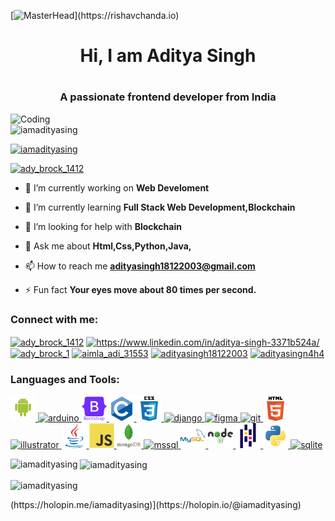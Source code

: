 [![MasterHead](https://1.bp.blogspot.com/-7A4WynwLsM...)](https://rishavchanda.io)
<h1 align="center">Hi, I am Aditya Singh<h1>
<h3 align="center">A passionate frontend developer from India</h3>
<img allign="right" alt="Coding" width="400" src="https://cdn.dribbble.com/users/1162077/screenshots/3848914/programmer.gif"
<p align="left"> <img src="https://komarev.com/ghpvc/?username=iamadityasing&label=Profile%20views&color=0e75b6&style=flat" alt="iamadityasing" /> </p>

<p align="left"> <a href="https://github.com/ryo-ma/github-profile-trophy"><img src="https://github-profile-trophy.vercel.app/?username=iamadityasing" alt="iamadityasing" /></a> </p>

<p align="left"> <a href="https://twitter.com/ady_brock_1412" target="blank"><img src="https://img.shields.io/twitter/follow/ady_brock_1412?logo=twitter&style=for-the-badge" alt="ady_brock_1412" /></a> </p>

- 🔭 I’m currently working on **Web Develoment**

- 🌱 I’m currently learning **Full Stack Web Development,Blockchain**

- 🤝 I’m looking for help with **Blockchain**

- 💬 Ask me about **Html,Css,Python,Java,**

- 📫 How to reach me **adityasingh18122003@gmail.com**

- ⚡ Fun fact **Your eyes move about 80 times per second.**

<h3 align="left">Connect with me:</h3>
<p align="left">
<a href="https://twitter.com/ady_brock_1412" target="blank"><img align="center" src="https://raw.githubusercontent.com/rahuldkjain/github-profile-readme-generator/master/src/images/icons/Social/twitter.svg" alt="ady_brock_1412" height="30" width="40" /></a>
<a href="https://linkedin.com/in/https://www.linkedin.com/in/aditya-singh-3371b524a/" target="blank"><img align="center" src="https://raw.githubusercontent.com/rahuldkjain/github-profile-readme-generator/master/src/images/icons/Social/linked-in-alt.svg" alt="https://www.linkedin.com/in/aditya-singh-3371b524a/" height="30" width="40" /></a>
<a href="https://instagram.com/ady_brock_1" target="blank"><img align="center" src="https://raw.githubusercontent.com/rahuldkjain/github-profile-readme-generator/master/src/images/icons/Social/instagram.svg" alt="ady_brock_1" height="30" width="40" /></a>
<a href="https://www.hackerrank.com/aimla_adi_31553" target="blank"><img align="center" src="https://raw.githubusercontent.com/rahuldkjain/github-profile-readme-generator/master/src/images/icons/Social/hackerrank.svg" alt="aimla_adi_31553" height="30" width="40" /></a>
<a href="https://www.leetcode.com/adityasingh18122003" target="blank"><img align="center" src="https://raw.githubusercontent.com/rahuldkjain/github-profile-readme-generator/master/src/images/icons/Social/leet-code.svg" alt="adityasingh18122003" height="30" width="40" /></a>
<a href="https://auth.geeksforgeeks.org/user/adityasingn4h4" target="blank"><img align="center" src="https://raw.githubusercontent.com/rahuldkjain/github-profile-readme-generator/master/src/images/icons/Social/geeks-for-geeks.svg" alt="adityasingn4h4" height="30" width="40" /></a>
</p>

<h3 align="left">Languages and Tools:</h3>
<p align="left"> <a href="https://developer.android.com" target="_blank" rel="noreferrer"> <img src="https://raw.githubusercontent.com/devicons/devicon/master/icons/android/android-original-wordmark.svg" alt="android" width="40" height="40"/> </a> <a href="https://www.arduino.cc/" target="_blank" rel="noreferrer"> <img src="https://cdn.worldvectorlogo.com/logos/arduino-1.svg" alt="arduino" width="40" height="40"/> </a> <a href="https://getbootstrap.com" target="_blank" rel="noreferrer"> <img src="https://raw.githubusercontent.com/devicons/devicon/master/icons/bootstrap/bootstrap-plain-wordmark.svg" alt="bootstrap" width="40" height="40"/> </a> <a href="https://www.cprogramming.com/" target="_blank" rel="noreferrer"> <img src="https://raw.githubusercontent.com/devicons/devicon/master/icons/c/c-original.svg" alt="c" width="40" height="40"/> </a> <a href="https://www.w3schools.com/css/" target="_blank" rel="noreferrer"> <img src="https://raw.githubusercontent.com/devicons/devicon/master/icons/css3/css3-original-wordmark.svg" alt="css3" width="40" height="40"/> </a> <a href="https://www.djangoproject.com/" target="_blank" rel="noreferrer"> <img src="https://cdn.worldvectorlogo.com/logos/django.svg" alt="django" width="40" height="40"/> </a> <a href="https://www.figma.com/" target="_blank" rel="noreferrer"> <img src="https://www.vectorlogo.zone/logos/figma/figma-icon.svg" alt="figma" width="40" height="40"/> </a> <a href="https://git-scm.com/" target="_blank" rel="noreferrer"> <img src="https://www.vectorlogo.zone/logos/git-scm/git-scm-icon.svg" alt="git" width="40" height="40"/> </a> <a href="https://www.w3.org/html/" target="_blank" rel="noreferrer"> <img src="https://raw.githubusercontent.com/devicons/devicon/master/icons/html5/html5-original-wordmark.svg" alt="html5" width="40" height="40"/> </a> <a href="https://www.adobe.com/in/products/illustrator.html" target="_blank" rel="noreferrer"> <img src="https://www.vectorlogo.zone/logos/adobe_illustrator/adobe_illustrator-icon.svg" alt="illustrator" width="40" height="40"/> </a> <a href="https://www.java.com" target="_blank" rel="noreferrer"> <img src="https://raw.githubusercontent.com/devicons/devicon/master/icons/java/java-original.svg" alt="java" width="40" height="40"/> </a> <a href="https://developer.mozilla.org/en-US/docs/Web/JavaScript" target="_blank" rel="noreferrer"> <img src="https://raw.githubusercontent.com/devicons/devicon/master/icons/javascript/javascript-original.svg" alt="javascript" width="40" height="40"/> </a> <a href="https://www.mongodb.com/" target="_blank" rel="noreferrer"> <img src="https://raw.githubusercontent.com/devicons/devicon/master/icons/mongodb/mongodb-original-wordmark.svg" alt="mongodb" width="40" height="40"/> </a> <a href="https://www.microsoft.com/en-us/sql-server" target="_blank" rel="noreferrer"> <img src="https://www.svgrepo.com/show/303229/microsoft-sql-server-logo.svg" alt="mssql" width="40" height="40"/> </a> <a href="https://www.mysql.com/" target="_blank" rel="noreferrer"> <img src="https://raw.githubusercontent.com/devicons/devicon/master/icons/mysql/mysql-original-wordmark.svg" alt="mysql" width="40" height="40"/> </a> <a href="https://nodejs.org" target="_blank" rel="noreferrer"> <img src="https://raw.githubusercontent.com/devicons/devicon/master/icons/nodejs/nodejs-original-wordmark.svg" alt="nodejs" width="40" height="40"/> </a> <a href="https://pandas.pydata.org/" target="_blank" rel="noreferrer"> <img src="https://raw.githubusercontent.com/devicons/devicon/2ae2a900d2f041da66e950e4d48052658d850630/icons/pandas/pandas-original.svg" alt="pandas" width="40" height="40"/> </a> <a href="https://www.python.org" target="_blank" rel="noreferrer"> <img src="https://raw.githubusercontent.com/devicons/devicon/master/icons/python/python-original.svg" alt="python" width="40" height="40"/> </a> <a href="https://www.sqlite.org/" target="_blank" rel="noreferrer"> <img src="https://www.vectorlogo.zone/logos/sqlite/sqlite-icon.svg" alt="sqlite" width="40" height="40"/> </a> </p>


<p><img align="left" src="https://github-readme-stats.vercel.app/api/top-langs?username=iamadityasing&show_icons=true&locale=en&layout=compact" alt="iamadityasing" /></p>

<p>&nbsp;<img align="center" src="https://github-readme-stats.vercel.app/api?username=iamadityasing&show_icons=true&locale=en" alt="iamadityasing" /></p>

<p><img align="center" src="https://github-readme-streak-stats.herokuapp.com/?user=iamadityasing&" alt="iamadityasing" /></p>



<p>(https://holopin.me/iamadityasing)](https://holopin.io/@iamadityasing)</p>
